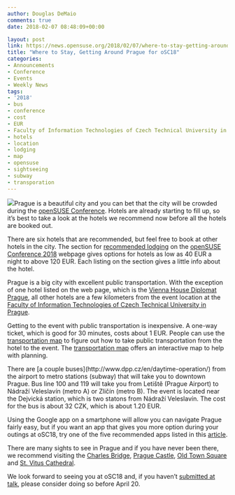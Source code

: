 ```yaml
---
author: Douglas DeMaio
comments: true
date: 2018-02-07 08:48:09+00:00

layout: post
link: https://news.opensuse.org/2018/02/07/where-to-stay-getting-around-prague-for-osc18/
title: "Where to Stay, Getting Around Prague for oSC18"
categories:
- Announcements
- Conference
- Events
- Weekly News
tags:
- '2018'
- bus
- conference
- cost
- EUR
- Faculty of Information Technologies of Czech Technical University in Prague
- hotels
- location
- lodging
- map
- opensuse
- sightseeing
- subway
- transporation
---
```

![](http://www.planetware.com/photos-large/CZ/prague-castle-overlooking-the-city-0.jpg)Prague is a beautiful city and you can bet that the city will be crowded during the [openSUSE Conference](https://events.opensuse.org/conference/oSC18). Hotels are already starting to fill up, so it’s best to take a look at the hotels we recommend now before all the hotels are booked out.

There are six hotels that are recommended, but feel free to book at other hotels in the city. The section for [recommended lodging](https://events.opensuse.org/conference/oSC18) on the [openSUSE Conference 2018](https://events.opensuse.org/conference/oSC18) webpage gives options for hotels as low as 40 EUR a night to above 120 EUR. Each listing on the section gives a little info about the hotel.

Prague is a big city with excellent public transportation. With the exception of one hotel listed on the web page, which is the [Vienna House Diplomat Prague](https://www.viennahouse.com/en.html), all other hotels are a few kilometers from the event location at the [Faculty of Information Technologies of Czech Technical University in Prague](https://www.cvut.cz/en/faculty-of-information-technology).

Getting to the event with public transportation is inexpensive. A one-way ticket, which is good for 30 minutes, costs about 1 EUR. People can use the [transportation map](http://spojeni.dpp.cz/ConnForm.aspx?tt=PID&cl=E5) to figure out how to take public transportation from the hotel to the event. The [transportation map](http://spojeni.dpp.cz/ConnForm.aspx?tt=PID&cl=E5) offers an interactive map to help with planning.

<!-- more -->There are [a couple buses](http://www.dpp.cz/en/daytime-operation/) from the airport to metro stations (subway) that will take you to downtown Prague. Bus line 100 and 119 will take you from Letiště (Prague Airport) to Nádraží Veleslavín (metro A) or Zličín (metro B). The event is located near the Dejvická station, which is two statons from Nádraží Veleslavín. The cost for the bus is about 32 CZK, which is about 1.20 EUR.

Using the Google app on a smartphone will allow you can navigate Prague fairly easy, but if you want an app that gives you more option during your outings at oSC18, try one of the five recommended apps listed in this [article](https://prague.tv/en/s72/Directory/c218-Technology/n2285-smartphone-apps-prague).

There are many sights to see in Prague and if you have never been there, we recommend visiting the [Charles Bridge](https://en.wikipedia.org/wiki/Charles_Bridge), [Prague Castle](https://en.wikipedia.org/wiki/Prague_Castle), [Old Town Square](https://en.wikipedia.org/wiki/Old_Town_Square) and [St. Vitus Cathedral](https://en.wikipedia.org/wiki/St._Vitus_Cathedral).

We look forward to seeing you at oSC18 and, if you haven’t [submitted at talk](https://events.opensuse.org/conference/oSC18/program/proposal/new), please consider doing so before April 20.		
